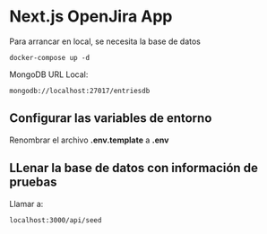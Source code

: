 # Next.js OpenJira App

Para arrancar en local, se necesita la base de datos

```
docker-compose up -d
```

MongoDB URL Local:

```
mongodb://localhost:27017/entriesdb
```

## Configurar las variables de entorno

Renombrar el archivo **.env.template** a **.env**

## LLenar la base de datos con información de pruebas

Llamar a:

```
localhost:3000/api/seed
```
